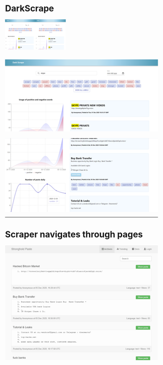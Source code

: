 # DarkScrape

<img src="/image_1.png" width="100" height="100"><img src="/image_1.png" width="100" height="100">

![image](/image_1.png)
-----

![image](/image_2.png)

-----

# Scraper navigates through pages
![gif](/scraper/test.gif)
